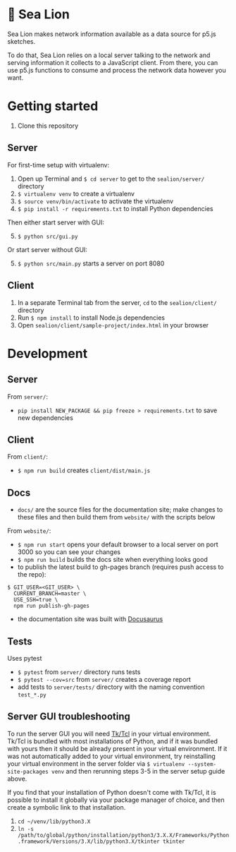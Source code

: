 # 🌊 Sea Lion

Sea Lion makes network information available as a data source for p5.js sketches.

To do that, Sea Lion relies on a local server talking to the network and serving information it collects to a JavaScript client. From there, you can use p5.js functions to consume and process the network data however you want.

# Getting started

1. Clone this repository

## Server

For first-time setup with virtualenv:

1. Open up Terminal and `$ cd server` to get to the `sealion/server/` directory
2. `$ virtualenv venv` to create a virtualenv
3. `$ source venv/bin/activate` to activate the virtualenv
4. `$ pip install -r requirements.txt` to install Python dependencies

Then either start server with GUI:

5. `$ python src/gui.py`

Or start server without GUI:

5. `$ python src/main.py` starts a server on port 8080

## Client

1. In a separate Terminal tab from the server, `cd` to the `sealion/client/` directory
2. Run `$ npm install` to install Node.js dependencies
3. Open `sealion/client/sample-project/index.html` in your browser

# Development

## Server

From `server/`:

- `pip install NEW_PACKAGE && pip freeze > requirements.txt` to save new dependencies

## Client

From `client/`:

- `$ npm run build` creates `client/dist/main.js`

## Docs

- `docs/` are the source files for the documentation site; make changes to these files and then build them from `website/` with the scripts below

From `website/`:

- `$ npm run start` opens your default browser to a local server on port 3000 so you can see your changes
- `$ npm run build` builds the docs site when everything looks good
- to publish the latest build to gh-pages branch (requires push access to the repo):

```
$ GIT_USER=<GIT_USER> \
  CURRENT_BRANCH=master \
  USE_SSH=true \
  npm run publish-gh-pages
```

- the documentation site was built with [Docusaurus](https://docusaurus.io)

## Tests

Uses pytest

- `$ pytest` from `server/` directory runs tests
- `$ pytest --cov=src` from `server/` creates a coverage report
- add tests to `server/tests/` directory with the naming convention `test_*.py`

## Server GUI troubleshooting

To run the server GUI you will need [Tk/Tcl](http://www.tcl.tk/) in your virtual environment. Tk/Tcl is bundled with most installations of Python, and if it was bundled with yours then it should be already present in your virtual environment. If it was not automatically added to your virtual environment, try reinstalling your virtual environment in the server folder via `$ virtualenv --system-site-packages venv` and then rerunning steps 3-5 in the server setup guide above.

If you find that your installation of Python doesn't come with Tk/Tcl, it is possible to install it globally via your package manager of choice, and then create a symbolic link to that installation.

1. `cd ~/venv/lib/python3.X`
2. `ln -s /path/to/global/python/installation/python3/3.X.X/Frameworks/Python.framework/Versions/3.X/lib/python3.X/tkinter tkinter`
